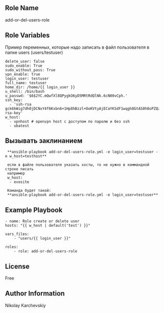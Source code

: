 Role Name
---------

add-or-del-users-role

Role Variables
--------------

Пример переменных, которые надо записать в файл пользователя в папке users (users/testuser)

    delete_user: false
    sudo_enable: True
    sudo_without_pass: True
    vpn_enable: true
    login_user: testuser
    full_name: testuser
    home_dir: /home/{{ login_user }}
    u_shell: /bin/bash
    u_passwd: '$6$2YC.mQwfXl8QPygkO6yD5MRtRdQlNk.6cN00vCph.'
    ssh_key: 
      - 'ssh-rsa gck6kWig7dh0jDCNxY4f6Kxbn6+1Hp8hBzzl+OoKVtyAjECaYKSdF1wqgh8GtAS0h0oPZQz5RRRkXOTR1Zp5tSTsqUeHgrV7 rsa-key'
    w_host:
      - vpnhost # openvpn host с доступом по паролю и без ssh
      - ubatest


 Вызывать заклинанием
 --------------------

     **ansible-playbook add-or-del-users-role.yml -e login_user=testuser -e w_host=testhost**
    
     если в файле пользователя указать хосты, то не нужно в коммандной строке писать
     например
     w_host:
      - evosite
    
     Команда будет такой:
     **ansible-playbook add-or-del-users-role.yml -e login_user=testuser**
    


Example Playbook
----------------

    - name: Role create or delete user
    hosts: "{{ w_host | default('test') }}"

    vars_files:
        - "users/{{ login_user }}"

    roles:
        - role: add-or-del-users-role

License
-------

Free

Author Information
------------------

Nikolay Karchevskiy
